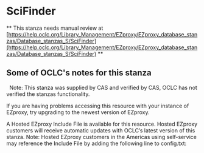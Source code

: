 # SciFinder
** This stanza needs manual review at [https://help.oclc.org/Library_Management/EZproxy/EZproxy_database_stanzas/Database_stanzas_S/SciFinder](https://help.oclc.org/Library_Management/EZproxy/EZproxy_database_stanzas/Database_stanzas_S/SciFinder) **

## Some of OCLC's notes for this stanza

&nbsp; Note:&nbsp;This stanza was supplied by CAS and verified by CAS, OCLC has not verified the stanzas functionality.

If you are having problems accessing this resource with your instance of EZproxy, try upgrading to the newest version of EZproxy.

A Hosted EZproxy Include File is available for this resource. Hosted EZproxy customers will receive automatic updates with OCLC&rsquo;s latest version of this stanza. Note: Hosted EZproxy customers in the Americas using self-service may reference the Include File by adding the following line to config.txt:

&nbsp;
